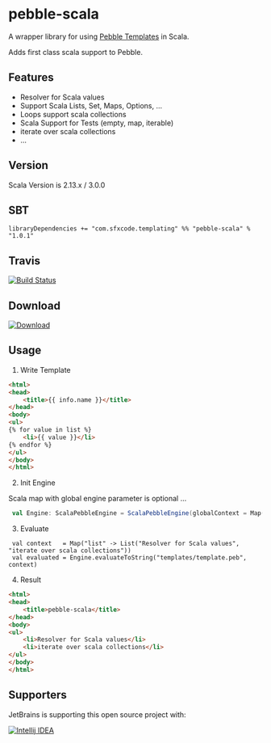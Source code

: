 # pebble-scala

A wrapper library for using [Pebble Templates](https://pebbletemplates.io/) in Scala.

Adds first class scala support to Pebble.

## Features

* Resolver for Scala values
* Support Scala Lists, Set, Maps, Options, ...
* Loops support scala collections
* Scala Support for Tests (empty, map, iterable)
* iterate over scala collections
* ...


## Version
Scala Version is 2.13.x / 3.0.0

## SBT

```
libraryDependencies += "com.sfxcode.templating" %% "pebble-scala" % "1.0.1"
```

## Travis

[![Build Status](https://travis-ci.org/sfxcode/pebble-scala.svg?branch=master)](https://travis-ci.org/sfxcode/pebble-scala)

## Download

[ ![Download](https://api.bintray.com/packages/sfxcode/maven/pebble-scala/images/download.svg) ](https://bintray.com/sfxcode/maven/pebble-scala/_latestVersion)


## Usage

1. Write Template

```html
<html>
<head>
    <title>{{ info.name }}</title>
</head>
<body>
<ul>
{% for value in list %}
    <li>{{ value }}</li>
{% endfor %}
</ul>
</body>
</html>
```

2. Init Engine

Scala map with global engine parameter is optional ...

```scala
 val Engine: ScalaPebbleEngine = ScalaPebbleEngine(globalContext = Map("header" -> "pebble-scala"))
```

3. Evaluate

```
 val context   = Map("list" -> List("Resolver for Scala values", "iterate over scala collections"))
 val evaluated = Engine.evaluateToString("templates/template.peb", context)
```

4. Result

```html
<html>
<head>
    <title>pebble-scala</title>
</head>
<body>
<ul>
    <li>Resolver for Scala values</li>
    <li>iterate over scala collections</li>
</ul>
</body>
</html>
```

## Supporters

JetBrains is supporting this open source project with:

[![Intellij IDEA](http://www.jetbrains.com/img/logos/logo_intellij_idea.png)](http://www.jetbrains.com/idea/)
